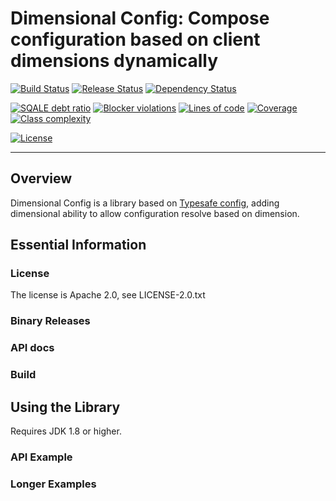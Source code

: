 # Dimensional Config: Compose configuration based on client dimensions dynamically

[![Build Status](https://travis-ci.org/scw1109/dimensional-config.svg?branch=master)](https://travis-ci.org/scw1109/dimensional-config)
[![Release Status](https://jitpack.io/v/scw1109/dimensional-config.svg)](https://jitpack.io/#scw1109/dimensional-config)
[![Dependency Status](https://www.versioneye.com/user/projects/584d185fbcc3a2004edfbe4b/badge.svg?style=flat-square)](https://www.versioneye.com/user/projects/584d185fbcc3a2004edfbe4b)

[![SQALE debt ratio](https://img.shields.io/sonar/http/sonarqube.com/com.github.scw1109:dimensional-config/sqale_debt_ratio.svg?label=SQALE%20debt%20ratio)](https://sonarqube.com/dashboard/?id=com.github.scw1109%3Adimensional-config)
[![Blocker violations](https://img.shields.io/sonar/http/sonarqube.com/com.github.scw1109:dimensional-config/blocker_violations.svg?label=Blocker%20violations)](https://sonarqube.com/component_issues/index?id=com.github.scw1109%3Adimensional-config#facetMode=count|severities=BLOCKER)
[![Lines of code](https://img.shields.io/sonar/http/sonarqube.com/com.github.scw1109:dimensional-config/ncloc.svg?label=Lines%20of%20code)](https://sonarqube.com/component_measures/metric/ncloc/list?id=com.github.scw1109%3Adimensional-config)
[![Coverage](https://img.shields.io/sonar/http/sonarqube.com/com.github.scw1109:dimensional-config/coverage.svg?label=Coverage)](https://sonarqube.com/component_measures/metric/coverage/list?id=com.github.scw1109%3Adimensional-config)
[![Class complexity](https://img.shields.io/sonar/http/sonarqube.com/com.github.scw1109:dimensional-config/class_complexity.svg?label=Class%20complexity)](https://sonarqube.com/component_measures/metric/class_complexity/list?id=com.github.scw1109%3Adimensional-config)

[![License](https://img.shields.io/badge/license-Apache%202.0-blue.svg)](http://www.apache.org/license/LICENSE-2.0.txt)

-----
 
## Overview

Dimensional Config is a library based on [Typesafe config](https://typesafehub.github.io/config), adding dimensional ability to allow configuration resolve based on dimension.

## Essential Information

### License

The license is Apache 2.0, see LICENSE-2.0.txt

### Binary Releases

### API docs

### Build

## Using the Library
 
Requires JDK 1.8 or higher.

### API Example

### Longer Examples
